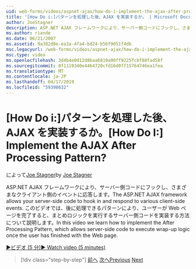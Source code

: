 ```yaml
---
uid: web-forms/videos/aspnet-ajax/how-do-i-implement-the-ajax-after-processing-pattern
title: '[How Do i:]パターンを処理した後、AJAX を実装するか。 | Microsoft Docs'
author: JoeStagner
description: ASP.NET AJAX フレームワークにより、サーバー側コードにフックし、さまざまなクライアント側のイベントに応答します。 このビデオでは、Aft を実装する方法について説明しています.
ms.author: riande
ms.date: 06/21/2007
ms.assetid: 9a382d8e-ea3a-4fa4-bd24-b56f9051f4db
msc.legacyurl: /web-forms/videos/aspnet-ajax/how-do-i-implement-the-ajax-after-processing-pattern
msc.type: video
ms.openlocfilehash: 3d4b4e0d12d8baa6810a90ff9225fcbf88fad58f
ms.sourcegitcommit: 0f1119340e4464720cfd16d0ff15764746ea1fea
ms.translationtype: MT
ms.contentlocale: ja-JP
ms.lasthandoff: 04/17/2019
ms.locfileid: "59398632"
---
```

# <a name="how-do-i-implement-the-ajax-after-processing-pattern"></a><span data-ttu-id="0efbe-105">[How Do i:]パターンを処理した後、AJAX を実装するか。</span><span class="sxs-lookup"><span data-stu-id="0efbe-105">[How Do I:] Implement the AJAX After Processing Pattern?</span></span>

<span data-ttu-id="0efbe-106">によって[Joe Stagner](https://github.com/JoeStagner)</span><span class="sxs-lookup"><span data-stu-id="0efbe-106">by [Joe Stagner](https://github.com/JoeStagner)</span></span>

<span data-ttu-id="0efbe-107">ASP.NET AJAX フレームワークにより、サーバー側コードにフックし、さまざまなクライアント側のイベントに応答します。</span><span class="sxs-lookup"><span data-stu-id="0efbe-107">The ASP.NET AJAX framework allows your server-side code to hook in and respond to various client-side events.</span></span> <span data-ttu-id="0efbe-108">このビデオでは、後に処理できるパターンにより、ユーザーが Web ページを完了すると、まとめロジックを実行するサーバー側コードを実装する方法について説明します。</span><span class="sxs-lookup"><span data-stu-id="0efbe-108">In this video we learn how to implement the After Processing Pattern, which allows server-side code to execute wrap-up logic once the user has finished with the Web page.</span></span>

[<span data-ttu-id="0efbe-109">&#9654;ビデオ (5 分)</span><span class="sxs-lookup"><span data-stu-id="0efbe-109">&#9654; Watch video (5 minutes)</span></span>](https://channel9.msdn.com/Blogs/ASP-NET-Site-Videos/how-do-i-implement-the-ajax-after-processing-pattern)

> [!div class="step-by-step"]
> <span data-ttu-id="0efbe-110">[前へ](how-do-i-use-the-aspnet-ajax-history-control.md)
> [次へ](how-do-i-update-multiple-regions-of-a-page-with-aspnet-ajax.md)</span><span class="sxs-lookup"><span data-stu-id="0efbe-110">[Previous](how-do-i-use-the-aspnet-ajax-history-control.md)
[Next](how-do-i-update-multiple-regions-of-a-page-with-aspnet-ajax.md)</span></span>
